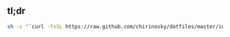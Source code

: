 ## tl;dr ##
```bash
sh -c "`curl -fsSL https://raw.github.com/chirinosky/dotfiles/master/install.sh`"
```
